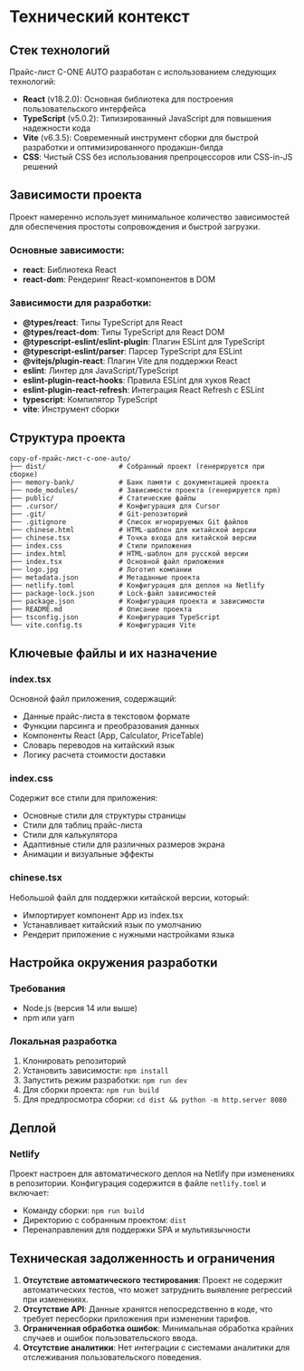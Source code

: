 # Технический контекст

## Стек технологий
Прайс-лист C-ONE AUTO разработан с использованием следующих технологий:

- **React** (v18.2.0): Основная библиотека для построения пользовательского интерфейса
- **TypeScript** (v5.0.2): Типизированный JavaScript для повышения надежности кода
- **Vite** (v6.3.5): Современный инструмент сборки для быстрой разработки и оптимизированного продакшн-билда
- **CSS**: Чистый CSS без использования препроцессоров или CSS-in-JS решений

## Зависимости проекта
Проект намеренно использует минимальное количество зависимостей для обеспечения простоты сопровождения и быстрой загрузки.

### Основные зависимости:
- **react**: Библиотека React
- **react-dom**: Рендеринг React-компонентов в DOM

### Зависимости для разработки:
- **@types/react**: Типы TypeScript для React
- **@types/react-dom**: Типы TypeScript для React DOM
- **@typescript-eslint/eslint-plugin**: Плагин ESLint для TypeScript
- **@typescript-eslint/parser**: Парсер TypeScript для ESLint
- **@vitejs/plugin-react**: Плагин Vite для поддержки React
- **eslint**: Линтер для JavaScript/TypeScript
- **eslint-plugin-react-hooks**: Правила ESLint для хуков React
- **eslint-plugin-react-refresh**: Интеграция React Refresh с ESLint
- **typescript**: Компилятор TypeScript
- **vite**: Инструмент сборки

## Структура проекта
```
copy-of-прайс-лист-c-one-auto/
├── dist/                  # Собранный проект (генерируется при сборке)
├── memory-bank/           # Банк памяти с документацией проекта
├── node_modules/          # Зависимости проекта (генерируется npm)
├── public/                # Статические файлы
├── .cursor/               # Конфигурация для Cursor
├── .git/                  # Git-репозиторий
├── .gitignore             # Список игнорируемых Git файлов
├── chinese.html           # HTML-шаблон для китайской версии
├── chinese.tsx            # Точка входа для китайской версии
├── index.css              # Стили приложения
├── index.html             # HTML-шаблон для русской версии
├── index.tsx              # Основной файл приложения
├── logo.jpg               # Логотип компании
├── metadata.json          # Метаданные проекта
├── netlify.toml           # Конфигурация для деплоя на Netlify
├── package-lock.json      # Lock-файл зависимостей
├── package.json           # Конфигурация проекта и зависимости
├── README.md              # Описание проекта
├── tsconfig.json          # Конфигурация TypeScript
└── vite.config.ts         # Конфигурация Vite
```

## Ключевые файлы и их назначение

### index.tsx
Основной файл приложения, содержащий:
- Данные прайс-листа в текстовом формате
- Функции парсинга и преобразования данных
- Компоненты React (App, Calculator, PriceTable)
- Словарь переводов на китайский язык
- Логику расчета стоимости доставки

### index.css
Содержит все стили для приложения:
- Основные стили для структуры страницы
- Стили для таблиц прайс-листа
- Стили для калькулятора
- Адаптивные стили для различных размеров экрана
- Анимации и визуальные эффекты

### chinese.tsx
Небольшой файл для поддержки китайской версии, который:
- Импортирует компонент App из index.tsx
- Устанавливает китайский язык по умолчанию
- Рендерит приложение с нужными настройками языка

## Настройка окружения разработки

### Требования
- Node.js (версия 14 или выше)
- npm или yarn

### Локальная разработка
1. Клонировать репозиторий
2. Установить зависимости: `npm install`
3. Запустить режим разработки: `npm run dev`
4. Для сборки проекта: `npm run build`
5. Для предпросмотра сборки: `cd dist && python -m http.server 8080`

## Деплой

### Netlify
Проект настроен для автоматического деплоя на Netlify при изменениях в репозитории. Конфигурация содержится в файле `netlify.toml` и включает:
- Команду сборки: `npm run build`
- Директорию с собранным проектом: `dist`
- Перенаправления для поддержки SPA и мультиязычности

## Техническая задолженность и ограничения
1. **Отсутствие автоматического тестирования**: Проект не содержит автоматических тестов, что может затруднить выявление регрессий при изменениях.
2. **Отсутствие API**: Данные хранятся непосредственно в коде, что требует пересборки приложения при изменении тарифов.
3. **Ограниченная обработка ошибок**: Минимальная обработка крайних случаев и ошибок пользовательского ввода.
4. **Отсутствие аналитики**: Нет интеграции с системами аналитики для отслеживания пользовательского поведения. 